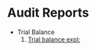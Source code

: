 # Audit Reports

- Trial Balance
    1. [Trial balance expl:](https://www.investopedia.com/terms/t/trial_balance.asp)